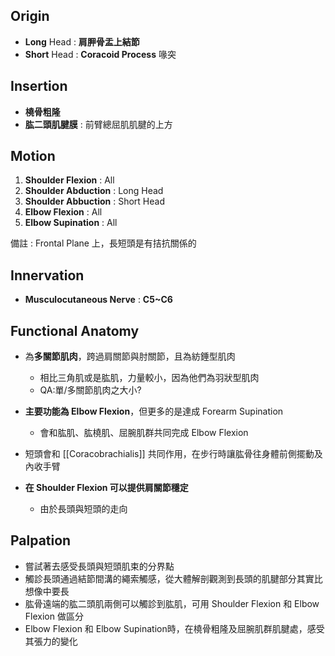 ## Origin
* **Long** Head : **肩胛骨盂上結節** 
* **Short** Head : **Coracoid Process** 喙突  

## Insertion
* **橈骨粗隆**
* **肱二頭肌腱膜** : 前臂總屈肌肌腱的上方  

## Motion
1. **Shoulder Flexion** : All
2. **Shoulder Abduction** : Long Head
3. **Shoulder Abbuction** : Short Head
4. **Elbow Flexion** : All
5. **Elbow Supination** : All  

備註 : Frontal Plane 上，長短頭是有拮抗關係的  

## Innervation
* **Musculocutaneous Nerve** : **C5~C6**  

## Functional Anatomy
* 為**多關節肌肉**，跨過肩關節與肘關節，且為紡錘型肌肉
    * 相比三角肌或是肱肌，力量較小，因為他們為羽狀型肌肉
    * QA:單/多關節肌肉之大小?  

* **主要功能為 Elbow Flexion**，但更多的是達成 Forearm Supination
    * 會和肱肌、肱橈肌、屈腕肌群共同完成 Elbow Flexion  

* 短頭會和 [[Coracobrachialis]] 共同作用，在步行時讓肱骨往身體前側擺動及內收手臂  

* **在 Shoulder Flexion 可以提供肩關節穩定**
    * 由於長頭與短頭的走向

## Palpation
* 嘗試著去感受長頭與短頭肌束的分界點
* 觸診長頭通過結節間溝的繩索觸感，從大體解剖觀測到長頭的肌腱部分其實比想像中要長
* 肱骨遠端的肱二頭肌兩側可以觸診到肱肌，可用 Shoulder Flexion 和 Elbow Flexion 做區分
* Elbow Flexion 和 Elbow Supination時，在橈骨粗隆及屈腕肌群肌腱處，感受其張力的變化